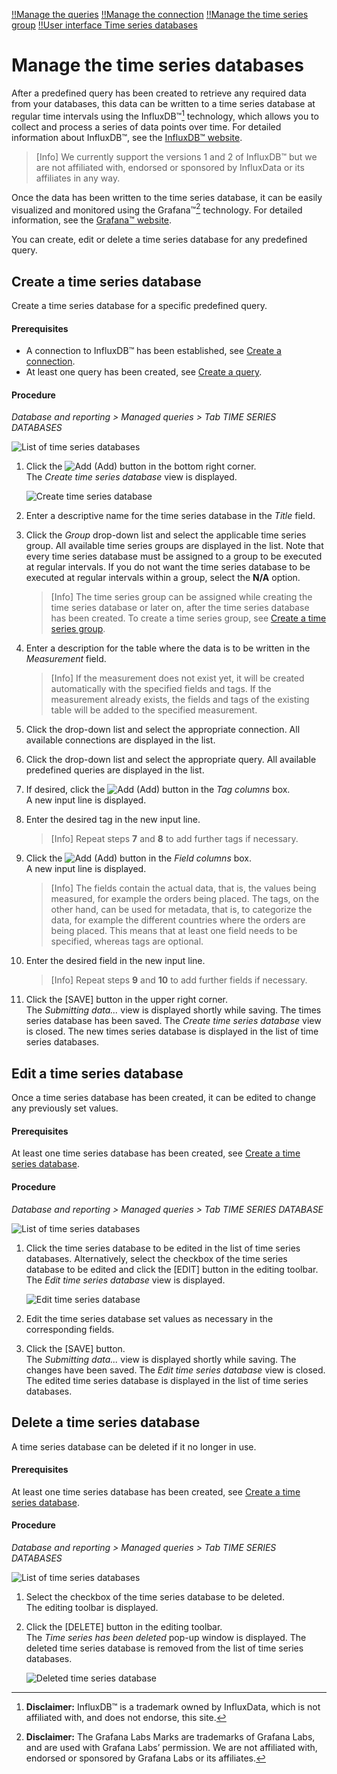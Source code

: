 [!!Manage the queries](./01_ManageQueries.md)
[!!Manage the connection](./04_ManageConnections.md)
[!!Manage the time series group](./06_ManageTimeSeriesGroups.md)
[!!User interface Time series databases](../UserInterface/01b_TimeSeriesDatabases.md)

# Manage the time series databases

After a predefined query has been created to retrieve any required data from your databases, this data can be written to a time series database at regular time intervals using the InfluxDB&trade;[^1] technology, which allows you to collect and process a series of data points over time. For detailed information about InfluxDB&trade;, see the [InfluxDB&trade; website](https://influxdata.com/).

> [Info] We currently support the versions 1 and 2 of InfluxDB&trade; but we are not affiliated with, endorsed or sponsored by InfluxData or its affiliates in any way.

Once the data has been written to the time series database, it can be easily visualized and monitored using the Grafana&trade;[^2] technology. For detailed information, see the [Grafana&trade; website](https://grafana.com).

[comment]: <> (Julian: Prüf mal bitte, ob so ok. Footnote auch unten hinzugefügt, wie von InfluxData and Grafana trademark policy vorgegeben.)

You can create, edit or delete a time series database for any predefined query.



## Create a time series database

Create a time series database for a specific predefined query.

#### Prerequisites

- A connection to InfluxDB&trade; has been established, see [Create a connection](./04_ManageConnections.md#create-a-connection). 
- At least one query has been created, see [Create a query](./01_ManageQueries.md#create-a-query). 

#### Procedure

*Database and reporting > Managed queries > Tab TIME SERIES DATABASES*

![List of time series databases](../../Assets/Screenshots/DatabaseAndReporting/ManagedQueries/TimeSeriesDatabases/ListTimeSeriesDatabases.png "[List of time series databases]")

1. Click the ![Add](../../Assets/Icons/Plus01.png "[Add]") (Add) button in the bottom right corner.   
    The *Create time series database* view is displayed.

    ![Create time series database](../../Assets/Screenshots/DatabaseAndReporting/ManagedQueries/TimeSeriesDatabases/CreateTimeSeriesDatabase.png "[Create time series database]")

2. Enter a descriptive name for the time series database in the *Title* field.

3. Click the *Group* drop-down list and select the applicable time series group. All available time series groups are displayed in the list. Note that every time series database must be assigned to a group to be executed at regular intervals. If you do not want the time series database to be executed at regular intervals within a group, select the **N/A** option. 

    > [Info] The time series group can be assigned while creating the time series database or later on, after the time series database has been created. To create a time series group, see [Create a time series group](./06_ManageTimeSeriesGroups.md#create-a-time-series-group).  

4. Enter a description for the table where the data is to be written in the *Measurement* field. 

    > [Info] If the measurement does not exist yet, it will be created automatically with the specified fields and tags. If the measurement already exists, the fields and tags of the existing table will be added to the specified measurement. 

5. Click the drop-down list and select the appropriate connection. All available connections are displayed in the list.

6. Click the drop-down list and select the appropriate query. All available predefined queries are displayed in the list.

7. If desired, click the ![Add](../../Assets/Icons/Plus03.png "[Add]") (Add) button in the *Tag columns* box.  
    A new input line is displayed.

8. Enter the desired tag in the new input line.   

    > [Info] Repeat steps **7** and **8** to add further tags if necessary. 

9. Click the ![Add](../../Assets/Icons/Plus03.png "[Add]") (Add) button in the *Field columns* box.  
    A new input line is displayed.

    > [Info] The fields contain the actual data, that is, the values being measured, for example the orders being placed. The tags, on the other hand, can be used for metadata, that is, to categorize the data, for example the different countries where the orders are being placed. This means that at least one field needs to be specified, whereas tags are optional.

    [comment]: <> (Julian: Bitte prüfen, ob Beispiel ok.)

10. Enter the desired field in the new input line.    

    > [Info] Repeat steps **9** and **10** to add further fields if necessary.

11. Click the [SAVE] button in the upper right corner.  
    The *Submitting data...* view is displayed shortly while saving. The times series database has been saved. The *Create time series database* view is closed. The new times series database is displayed in the list of time series databases. 



## Edit a time series database

Once a time series database has been created, it can be edited to change any previously set values.

#### Prerequisites

At least one time series database has been created, see [Create a time series database](#create-a-time-series-database).

#### Procedure

*Database and reporting > Managed queries > Tab TIME SERIES DATABASE*

![List of time series databases](../../Assets/Screenshots/DatabaseAndReporting/ManagedQueries/TimeSeriesDatabases/ListTimeSeriesDatabases.png "[List of time series databases]")

[comment]: <> (Screenshot aus NoE test account. OK?)

1. Click the time series database to be edited in the list of time series databases. Alternatively, select the checkbox of the time series database to be edited and click the [EDIT] button in the editing toolbar.  
    The *Edit time series database* view is displayed.

    ![Edit time series database](../../Assets/Screenshots/DatabaseAndReporting/ManagedQueries/TimeSeriesDatabases/EditTimeSeriesDatabase.png "[Edit time series database]")

2. Edit the time series database set values as necessary in the corresponding fields.

3. Click the [SAVE] button.   
    The *Submitting data...* view is displayed shortly while saving. The changes have been saved. The *Edit time series database* view is closed. The edited time series database is displayed in the list of time series databases. 



## Delete a time series database 

A time series database can be deleted if it no longer in use.

#### Prerequisites

At least one time series database has been created, see [Create a time series database](#create-a-time-series-database).

#### Procedure

*Database and reporting > Managed queries > Tab TIME SERIES DATABASES*

![List of time series databases](../../Assets/Screenshots/DatabaseAndReporting/ManagedQueries/TimeSeriesDatabases/ListTimeSeriesDatabases.png "[List of time series databases]")

1. Select the checkbox of the time series database to be deleted.   
    The editing toolbar is displayed.

2. Click the [DELETE] button in the editing toolbar.  
    The *Time series has been deleted* pop-up window is displayed. The deleted time series database is removed from the list of time series databases.

    ![Deleted time series database](../../Assets/Screenshots/DatabaseAndReporting/ManagedQueries/TimeSeriesDatabases/TimeSeriesDeleted.png "[Deleted time series database]")

[comment]: <> (Julian: Wollen wir diese Screenshot ähnlich wie bei Queries nennen? The *Deleted time series database xxxx* pop-up window is displayed. The *xxxx* indicates the identifier of the deleted time series database as displayed in the *ID* column.)


[^1]: **Disclaimer:** InfluxDB&trade; is a trademark owned by InfluxData, which is not affiliated with, and does not endorse, this site.  

[^2]: **Disclaimer:** The Grafana Labs Marks are trademarks of Grafana Labs, and are used with Grafana Labs’ permission. We are not affiliated with, endorsed or sponsored by Grafana Labs or its affiliates.